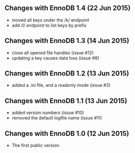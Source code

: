 ## Changes with EnnoDB 1.4 (22 Jun 2015)

* moved all keys under the /k/ endpoint
* add /l/ endpoint to list keys by prefix

## Changes with EnnoDB 1.3 (14 Jun 2015)

* close all opened file handles (issue #12)
* updating a key causes data loss (issue #8)

## Changes with EnnoDB 1.2 (13 Jun 2015)

* added a .ini file, and a readonly mode (issue #2)

## Changes with EnnoDB 1.1 (13 Jun 2015)

* added version numbers (issue #10)
* removed the default logfile name (issue #11)

## Changes with EnnoDB 1.0 (12 Jun 2015)

* The first public version.
